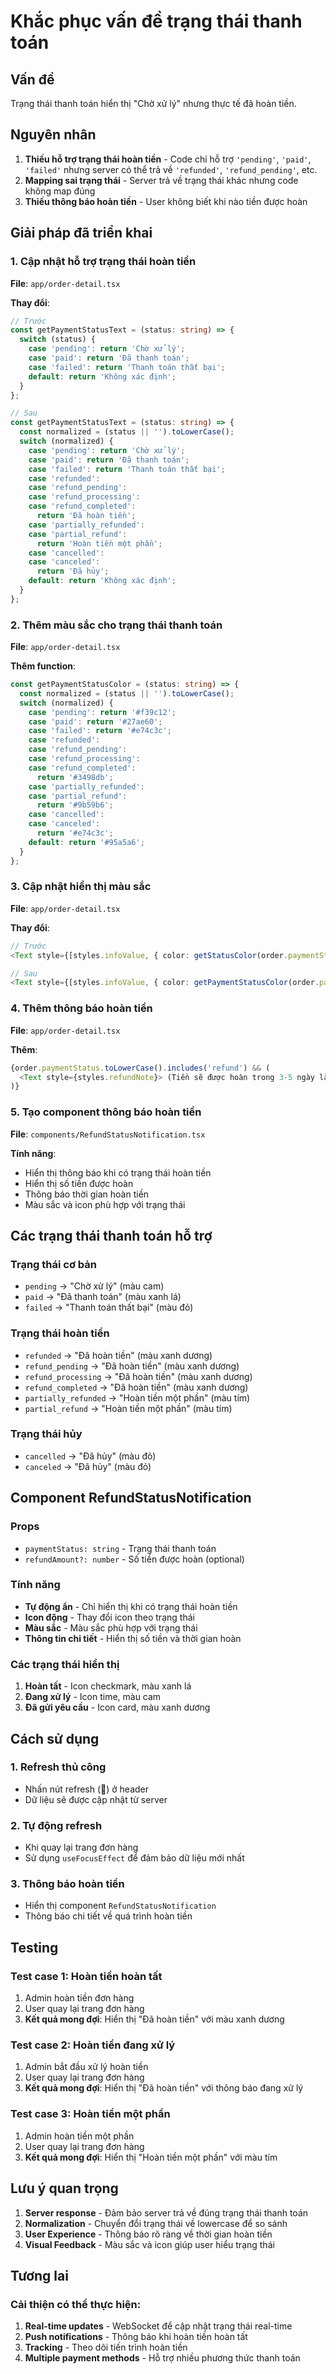 # Khắc phục vấn đề trạng thái thanh toán

## Vấn đề
Trạng thái thanh toán hiển thị "Chờ xử lý" nhưng thực tế đã hoàn tiền.

## Nguyên nhân
1. **Thiếu hỗ trợ trạng thái hoàn tiền** - Code chỉ hỗ trợ `'pending'`, `'paid'`, `'failed'` nhưng server có thể trả về `'refunded'`, `'refund_pending'`, etc.
2. **Mapping sai trạng thái** - Server trả về trạng thái khác nhưng code không map đúng
3. **Thiếu thông báo hoàn tiền** - User không biết khi nào tiền được hoàn

## Giải pháp đã triển khai

### 1. Cập nhật hỗ trợ trạng thái hoàn tiền
**File**: `app/order-detail.tsx`

**Thay đổi**:
```typescript
// Trước
const getPaymentStatusText = (status: string) => {
  switch (status) {
    case 'pending': return 'Chờ xử lý';
    case 'paid': return 'Đã thanh toán';
    case 'failed': return 'Thanh toán thất bại';
    default: return 'Không xác định';
  }
};

// Sau
const getPaymentStatusText = (status: string) => {
  const normalized = (status || '').toLowerCase();
  switch (normalized) {
    case 'pending': return 'Chờ xử lý';
    case 'paid': return 'Đã thanh toán';
    case 'failed': return 'Thanh toán thất bại';
    case 'refunded':
    case 'refund_pending':
    case 'refund_processing':
    case 'refund_completed':
      return 'Đã hoàn tiền';
    case 'partially_refunded':
    case 'partial_refund':
      return 'Hoàn tiền một phần';
    case 'cancelled':
    case 'canceled':
      return 'Đã hủy';
    default: return 'Không xác định';
  }
};
```

### 2. Thêm màu sắc cho trạng thái thanh toán
**File**: `app/order-detail.tsx`

**Thêm function**:
```typescript
const getPaymentStatusColor = (status: string) => {
  const normalized = (status || '').toLowerCase();
  switch (normalized) {
    case 'pending': return '#f39c12';
    case 'paid': return '#27ae60';
    case 'failed': return '#e74c3c';
    case 'refunded':
    case 'refund_pending':
    case 'refund_processing':
    case 'refund_completed':
      return '#3498db';
    case 'partially_refunded':
    case 'partial_refund':
      return '#9b59b6';
    case 'cancelled':
    case 'canceled':
      return '#e74c3c';
    default: return '#95a5a6';
  }
};
```

### 3. Cập nhật hiển thị màu sắc
**File**: `app/order-detail.tsx`

**Thay đổi**:
```typescript
// Trước
<Text style={[styles.infoValue, { color: getStatusColor(order.paymentStatus) }]}>

// Sau
<Text style={[styles.infoValue, { color: getPaymentStatusColor(order.paymentStatus) }]}>
```

### 4. Thêm thông báo hoàn tiền
**File**: `app/order-detail.tsx`

**Thêm**:
```typescript
{order.paymentStatus.toLowerCase().includes('refund') && (
  <Text style={styles.refundNote}> (Tiền sẽ được hoàn trong 3-5 ngày làm việc)</Text>
)}
```

### 5. Tạo component thông báo hoàn tiền
**File**: `components/RefundStatusNotification.tsx`

**Tính năng**:
- Hiển thị thông báo khi có trạng thái hoàn tiền
- Hiển thị số tiền được hoàn
- Thông báo thời gian hoàn tiền
- Màu sắc và icon phù hợp với trạng thái

## Các trạng thái thanh toán hỗ trợ

### Trạng thái cơ bản
- `pending` → "Chờ xử lý" (màu cam)
- `paid` → "Đã thanh toán" (màu xanh lá)
- `failed` → "Thanh toán thất bại" (màu đỏ)

### Trạng thái hoàn tiền
- `refunded` → "Đã hoàn tiền" (màu xanh dương)
- `refund_pending` → "Đã hoàn tiền" (màu xanh dương)
- `refund_processing` → "Đã hoàn tiền" (màu xanh dương)
- `refund_completed` → "Đã hoàn tiền" (màu xanh dương)
- `partially_refunded` → "Hoàn tiền một phần" (màu tím)
- `partial_refund` → "Hoàn tiền một phần" (màu tím)

### Trạng thái hủy
- `cancelled` → "Đã hủy" (màu đỏ)
- `canceled` → "Đã hủy" (màu đỏ)

## Component RefundStatusNotification

### Props
- `paymentStatus: string` - Trạng thái thanh toán
- `refundAmount?: number` - Số tiền được hoàn (optional)

### Tính năng
- **Tự động ẩn** - Chỉ hiển thị khi có trạng thái hoàn tiền
- **Icon động** - Thay đổi icon theo trạng thái
- **Màu sắc** - Màu sắc phù hợp với trạng thái
- **Thông tin chi tiết** - Hiển thị số tiền và thời gian hoàn

### Các trạng thái hiển thị
1. **Hoàn tất** - Icon checkmark, màu xanh lá
2. **Đang xử lý** - Icon time, màu cam
3. **Đã gửi yêu cầu** - Icon card, màu xanh dương

## Cách sử dụng

### 1. Refresh thủ công
- Nhấn nút refresh (🔄) ở header
- Dữ liệu sẽ được cập nhật từ server

### 2. Tự động refresh
- Khi quay lại trang đơn hàng
- Sử dụng `useFocusEffect` để đảm bảo dữ liệu mới nhất

### 3. Thông báo hoàn tiền
- Hiển thị component `RefundStatusNotification`
- Thông báo chi tiết về quá trình hoàn tiền

## Testing

### Test case 1: Hoàn tiền hoàn tất
1. Admin hoàn tiền đơn hàng
2. User quay lại trang đơn hàng
3. **Kết quả mong đợi**: Hiển thị "Đã hoàn tiền" với màu xanh dương

### Test case 2: Hoàn tiền đang xử lý
1. Admin bắt đầu xử lý hoàn tiền
2. User quay lại trang đơn hàng
3. **Kết quả mong đợi**: Hiển thị "Đã hoàn tiền" với thông báo đang xử lý

### Test case 3: Hoàn tiền một phần
1. Admin hoàn tiền một phần
2. User quay lại trang đơn hàng
3. **Kết quả mong đợi**: Hiển thị "Hoàn tiền một phần" với màu tím

## Lưu ý quan trọng

1. **Server response** - Đảm bảo server trả về đúng trạng thái thanh toán
2. **Normalization** - Chuyển đổi trạng thái về lowercase để so sánh
3. **User Experience** - Thông báo rõ ràng về thời gian hoàn tiền
4. **Visual Feedback** - Màu sắc và icon giúp user hiểu trạng thái

## Tương lai

### Cải thiện có thể thực hiện:
1. **Real-time updates** - WebSocket để cập nhật trạng thái real-time
2. **Push notifications** - Thông báo khi hoàn tiền hoàn tất
3. **Tracking** - Theo dõi tiến trình hoàn tiền
4. **Multiple payment methods** - Hỗ trợ nhiều phương thức thanh toán 